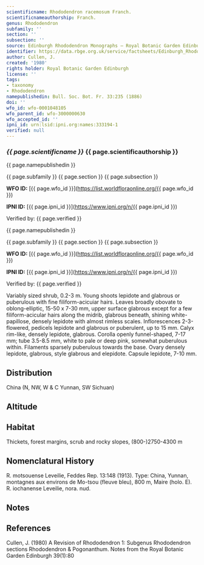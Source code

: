 ```yaml
---
scientificname: Rhododendron racemosum Franch.
scientificnameauthorship: Franch.
genus: Rhododendron
subfamily: ''
section: ''
subsection: ''
source: Edinburgh Rhododendron Monographs – Royal Botanic Garden Edinburgh
identifier: https://data.rbge.org.uk/service/factsheets/Edinburgh_Rhododendron_Monographs.xhtml
author: Cullen, J.
created: '1980'
rights holder: Royal Botanic Garden Edinburgh
license: ''
tags:
- taxonomy
- Rhododendron
namepublishedin: Bull. Soc. Bot. Fr. 33:235 (1886)
doi: ''
wfo_id: wfo-0001048105
wfo_parent_id: wfo-3000000630
wfo_accepted_id: ''
ipni_id: urn:lsid:ipni.org:names:333194-1
verified: null
---
```

### _{{ page.scientificname }}_ {{ page.scientificauthorship }}
 {{ page.namepublishedin }}

{{ page.subfamily }} {{ page.section }} {{ page.subsection }}

**WFO ID:** [{{ page.wfo_id }}](https://list.worldfloraonline.org/{{ page.wfo_id }})

**IPNI ID:** [{{ page.ipni_id }}](https://www.ipni.org/n/{{ page.ipni_id }})

Verified by: {{ page.verified }}

 {{ page.namepublishedin }}

{{ page.subfamily }} {{ page.section }} {{ page.subsection }}

**WFO ID:** [{{ page.wfo_id }}](https://list.worldfloraonline.org/{{ page.wfo_id }})

**IPNI ID:** [{{ page.ipni_id }}](https://www.ipni.org/n/{{ page.ipni_id }})

Verified by: {{ page.verified }}



Variably sized shrub, 0.2-3 m. Young shoots lepidote and glabrous or puberulous with fine filiform-acicuiar hairs. Leaves broadly obovate to oblong-elliptic, 15-50 x 7-30 mm, upper surface glabrous except for a few filiform-acicular hairs along the midrib, glabrous beneath, shining white-papillose, densely lepidote with almost rimless scales. Inflorescences 2-3-flowered, pedicels lepidote and glabrous or puberulent, up to 15 mm. Calyx rim-like, densely lepidote, glabrous. Corolla openly funnel-shaped, 7-17 mm; tube 3.5-8.5 mm, white to pale or deep pink, somewhat puberulous within. Filaments sparsely puberulous towards the base. Ovary densely lepidote, glabrous, style glabrous and elepidote. Capsule lepidote, 7-10 mm.

## Distribution
China (N, NW, W & C Yunnan, SW Sichuan)

## Altitude


## Habitat
Thickets, forest margins, scrub and rocky slopes, (800-)2750-4300 m

## Nomenclatural History
R. motsouense Leveilie, Feddes Rep. 13:148 (1913). Type: China, Yunnan, montagnes aux environs de Mo-tsou (fleuve bleu), 800 m, Maire (holo. E). R. iochanense Leveilie, nora. nud.
                       
## Notes


## References

Cullen, J. (1980) A Revision of Rhododendron 1: Subgenus Rhododendron sections Rhododendron & Pogonanthum. Notes from the Royal Botanic Garden Edinburgh 39(1):80
